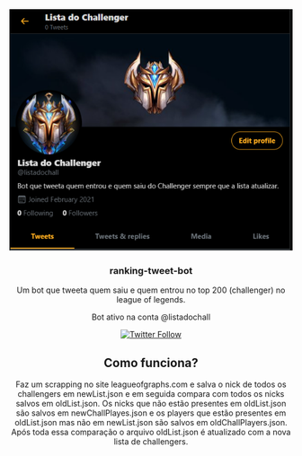 
<div align="center">
    <img alt="twitter_profile" src="twitterchallprofile.png" />
<div/>


<h3 align="center">ranking-tweet-bot</h2></h3>
<p align="center">Um bot que tweeta quem saiu e quem entrou no top 200 (challenger) no league of legends.</p>
<p align="center">Bot ativo na conta <a src="https://twitter.com/listadochall">@listadochall</a></p>
<div align="center">
    <a href="https://twitter.com/listadochall" target="_blank">
        <img alt="Twitter Follow" src="https://img.shields.io/twitter/follow/listadochall?label=Siga%20no%20Twitter&style=social">
    </a>
</div>


## Como funciona?

Faz um scrapping no site leagueofgraphs.com e salva o nick de todos os challengers em <a src="https://github.com/alk0051/ranking-tweet-bot/blob/master/src/data/Lists/newList.json">newList.json</a> e em seguida compara com todos os nicks salvos em <a src="https://github.com/alk0051/ranking-tweet-bot/blob/master/src/data/Lists/oldList.json">oldList.json</a>. Os nicks que não estão presentes em oldList.json são salvos em <a src="https://github.com/alk0051/ranking-tweet-bot/blob/master/src/data/Players/newChallPlayers.json">newChallPlayes.json</a> e os players que estão presentes em oldList.json mas não em newList.json são salvos em <a src="https://github.com/alk0051/ranking-tweet-bot/blob/master/src/data/Players/oldChallPlayers.json">oldChallPlayers.json</a>. Após toda essa comparação o arquivo oldList.json é atualizado com a nova lista de challengers.
